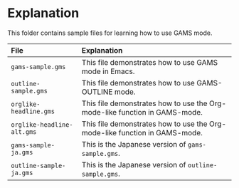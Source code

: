 <!--
Author: Shiro Takeda
Maintainer: Shiro Takeda
-->

# Explanation

This folder contains sample files for learning how to use GAMS mode.


| **File**                   | **Explanation**                                                            |
| :------------------        | :-------------------------                                                 |
| `gams-sample.gms`          | This file demonstrates how to use GAMS mode in Emacs.                      |
| `outline-sample.gms`       | This file demonstrates how to use GAMS-OUTLINE mode.                       |
| `orglike-headline.gms`     | This file demonstrates how to use the Org-mode-like function in GAMS-mode. |
| `orglike-headline-alt.gms` | This file demonstrates how to use the Org-mode-like function in GAMS-mode. |
| `gams-sample-ja.gms`       | This is the Japanese version of `gams-sample.gms`.                         |
| `outline-sample-ja.gms`    | This is the Japanese version of `outline-sample.gms`.                      |

<!--
--------------------
Local Variables:
fill-column: 74
mode: markdown
End:

-->
